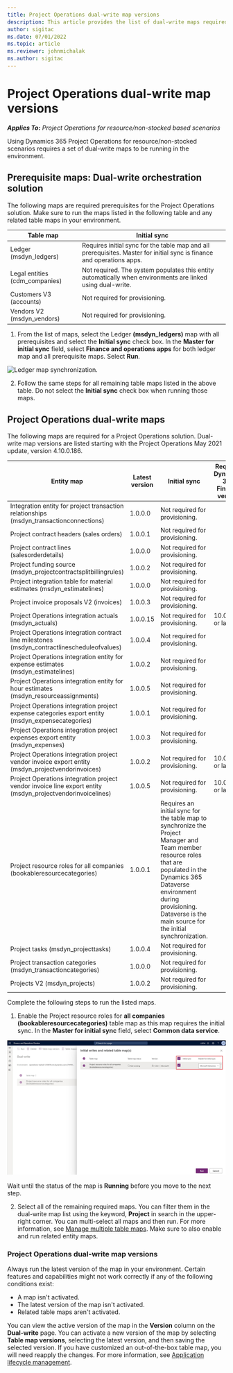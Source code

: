 ```yaml
---
title: Project Operations dual-write map versions
description: This article provides the list of dual-write maps required for Dynamics 365 Project Operations.
author: sigitac
ms.date: 07/01/2022
ms.topic: article
ms.reviewer: johnmichalak
ms.author: sigitac
---
```


# Project Operations dual-write map versions

_**Applies To:** Project Operations for resource/non-stocked based scenarios_

Using Dynamics 365 Project Operations for resource/non-stocked scenarios requires a set of dual-write maps to be running in the environment. 

## Prerequisite maps: Dual-write orchestration solution

The following maps are required prerequisites for the Project Operations solution. Make sure to run the maps listed in the following table and any related table maps in your environment.

| Table map | Initial sync |
| --- | --- |
| Ledger (msdyn_ledgers) | Requires initial sync for the table map and all prerequisites. Master for initial sync is finance and operations apps. |
| Legal entities (cdm_companies) | Not required. The system populates this entity automatically when environments are linked using dual-write. |
| Customers V3 (accounts) | Not required for provisioning. |
| Vendors V2 (msdyn_vendors) | Not required for provisioning. |

1. From the list of maps, select the Ledger **(msdyn\_ledgers)** map with all prerequisites and select the **Initial sync** check box. In the **Master for initial sync** field, select **Finance and operations apps** for both ledger map and all prerequisite maps. Select **Run**.

![Ledger map synchronization.](media/DW6.png)

2. Follow the same steps for all remaining table maps listed in the above table. Do not select the **Initial sync** check box when running those maps.

## Project Operations dual-write maps

The following maps are required for a Project Operations solution. Dual-write map versions are listed starting with the Project Operations May 2021 update, version 4.10.0.186.

| Entity map | Latest version | Initial sync | Required Dynamics 365 Finance version |
| --- | --- | --- | --- |
| Integration entity for project transaction relationships (msdyn\_transactionconnections) | 1.0.0.0 | Not required for provisioning. ||
| Project contract headers (sales orders) | 1.0.0.1 | Not required for provisioning. ||
| Project contract lines (salesorderdetails) | 1.0.0.0 | Not required for provisioning. ||
| Project funding source (msdyn_projectcontractsplitbillingrules) | 1.0.0.2 | Not required for provisioning. ||
| Project integration table for material estimates (msdyn\_estimatelines) | 1.0.0.0 | Not required for provisioning. ||
| Project invoice proposals V2 (invoices) | 1.0.0.3 | Not required for provisioning. ||
| Project Operations integration actuals (msdyn_actuals) | 1.0.0.15 | Not required for provisioning. |10.0.29 or later|
| Project Operations integration contract line milestones (msdyn_contractlinescheduleofvalues) | 1.0.0.4 | Not required for provisioning. ||
| Project Operations integration entity for expense estimates (msdyn_estimatelines) | 1.0.0.2 | Not required for provisioning. ||
| Project Operations integration entity for hour estimates (msdyn_resourceassignments) | 1.0.0.5 | Not required for provisioning. ||
| Project Operations integration project expense categories export entity (msdyn_expensecategories) | 1.0.0.1 | Not required for provisioning. ||
| Project Operations integration project expenses export entity (msdyn_expenses) | 1.0.0.3 | Not required for provisioning. ||
| Project Operations integration project vendor invoice export entity (msdyn_projectvendorinvoices) | 1.0.0.2 | Not required for provisioning. |10.0.29 or later|
| Project Operations integration project vendor invoice line export entity (msdyn_projectvendorinvoicelines) | 1.0.0.5 | Not required for provisioning. | 10.0.29 or later |
| Project resource roles for all companies (bookableresourcecategories) | 1.0.0.1 | Requires an initial sync for the table map to synchronize the Project Manager and Team member resource roles that are populated in the Dynamics 365 Dataverse environment during provisioning. Dataverse is the main source for the initial synchronization. ||
| Project tasks (msdyn_projecttasks) | 1.0.0.4 | Not required for provisioning. ||
| Project transaction categories (msdyn_transactioncategories) | 1.0.0.0 | Not required for provisioning. ||
| Projects V2 (msdyn_projects) | 1.0.0.2 | Not required for provisioning. ||

Complete the following steps to run the listed maps.

1. Enable the Project resource roles for **all companies (bookableresourcecategories)** table map as this map requires the initial sync. In the **Master for initial sync** field, select **Common data service**. 

 ![Resource role table map sync.](media/6ResourceInitialSync.jpg)

 Wait until the status of the map is **Running** before you move to the next step.

2. Select all of the remaining required maps. You can filter them in the dual-write map list using the keyword, **Project** in search in the upper-right corner. You can multi-select all maps and then run. For more information, see [Manage multiple table maps](/dynamics365/fin-ops-core/dev-itpro/data-entities/dual-write/multiple-entity-maps). Make sure to also enable and run related entity maps.

### Project Operations dual-write map versions

Always run the latest version of the map in your environment. Certain features and capabilities might not work correctly if any of the following conditions exist:

- A map isn't activated.
- The latest version of the map isn't activated. 
- Related table maps aren't activated.

You can view the active version of the map in the **Version** column on the **Dual-write** page. You can activate a new version of the map by selecting **Table map versions**, selecting the latest version, and then saving the selected version. If you have customized an out-of-the-box table map, you will need reapply the changes. For more information, see [Application lifecycle management](/dynamics365/fin-ops-core/dev-itpro/data-entities/dual-write/app-lifecycle-management).

